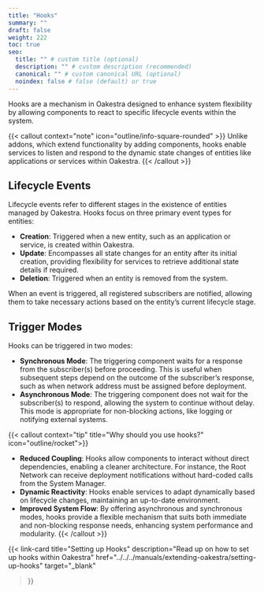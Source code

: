 ```yaml
---
title: "Hooks"
summary: ""
draft: false
weight: 222
toc: true
seo:
  title: "" # custom title (optional)
  description: "" # custom description (recommended)
  canonical: "" # custom canonical URL (optional)
  noindex: false # false (default) or true
---
```


<span class="lead">
Hooks are a mechanism in Oakestra designed to enhance system flexibility by allowing components to react to specific lifecycle events within the system. 
</span>

{{< callout context="note" icon="outline/info-square-rounded" >}}
Unlike addons, which extend functionality by adding components, hooks enable services to listen and respond to the dynamic state changes of entities like applications or services within Oakestra.
{{< /callout >}}

## Lifecycle Events
Lifecycle events refer to different stages in the existence of entities managed by Oakestra. Hooks focus on three primary event types for entities:
- **Creation**: Triggered when a new entity, such as an application or service, is created within Oakestra.
- **Update**: Encompasses all state changes for an entity after its initial creation, providing flexibility for services to retrieve additional state details if required.
- **Deletion**: Triggered when an entity is removed from the system.

When an event is triggered, all registered subscribers are notified, allowing them to take necessary actions based on the entity’s current lifecycle stage. 

## Trigger Modes

Hooks can be triggered in two modes:
- **Synchronous Mode**: The triggering component waits for a response from the subscriber(s) before proceeding. This is useful when subsequent steps depend on the outcome of the subscriber’s response, such as when network address must be assigned before deployment.
- **Asynchronous Mode**: The triggering component does not wait for the subscriber(s) to respond, allowing the system to continue without delay. This mode is appropriate for non-blocking actions, like logging or notifying external systems.


{{< callout context="tip" title="Why should you use hooks?" icon="outline/rocket">}}
- **Reduced Coupling**: Hooks allow components to interact without direct dependencies, enabling a cleaner architecture. For instance, the Root Network can receive deployment notifications without hard-coded calls from the System Manager.
- **Dynamic Reactivity**: Hooks enable services to adapt dynamically based on lifecycle changes, maintaining an up-to-date environment.
- **Improved System Flow**: By offering asynchronous and synchronous modes, hooks provide a flexible mechanism that suits both immediate and non-blocking response needs, enhancing system performance and modularity.
{{< /callout >}}

{{< link-card
  title="Setting up Hooks"
  description="Read up on how to set up hooks within Oakestra"
  href="../../../manuals/extending-oakestra/setting-up-hooks"
  target="_blank"
>}}